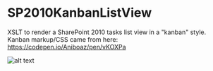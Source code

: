 # SP2010KanbanListView
XSLT to render a SharePoint 2010 tasks list view in a "kanban" style. Kanban markup/CSS came from here: https://codepen.io/Aniboaz/pen/vKOXPa

![alt text](https://github.com/star-crossed/SP2010KanbanListView.png "SP 2010 Kanban List View")

